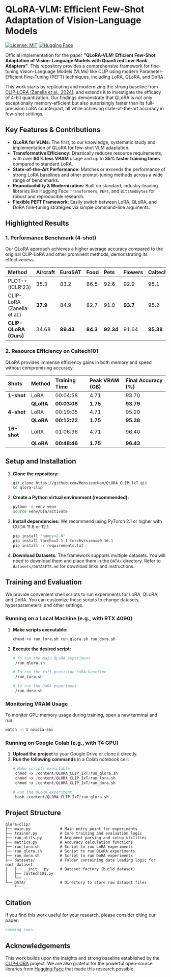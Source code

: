 
# QLoRA-VLM: Efficient Few-Shot Adaptation of Vision-Language Models

[![License: MIT](https://img.shields.io/badge/License-MIT-yellow.svg)](https://opensource.org/licenses/MIT)
[![Hugging Face](https://img.shields.io/badge/%F0%9F%A4%97%20Hugging%20Face-PEFT%20%7C%20BitsAndBytes-orange)](https://huggingface.co/)

Official implementation for the paper **"QLoRA-VLM: Efficient Few-Shot Adaptation of Vision-Language Models with Quantized Low-Rank Adapters"**. This repository provides a comprehensive framework for fine-tuning Vision-Language Models (VLMs) like CLIP using modern Parameter-Efficient Fine-Tuning (PEFT) techniques, including LoRA, QLoRA, and DoRA.

This work starts by replicating and modernizing the strong baseline from [CLIP-LORA (Zanella et al., 2024)](https://github.com/MaxZanella/CLIP-LORA), and extends it to investigate the efficacy of 4-bit quantization. Our findings demonstrate that QLoRA is not only exceptionally memory-efficient but also surprisingly faster than its full-precision LoRA counterpart, all while achieving state-of-the-art accuracy in few-shot settings.

## Key Features & Contributions

- **QLoRA for VLMs:** The first, to our knowledge, systematic study and implementation of QLoRA for few-shot VLM adaptation.
- **Transformative Efficiency:** Drastically reduces resource requirements, with over **60% less VRAM** usage and up to **35% faster training times** compared to standard LoRA.
- **State-of-the-Art Performance:** Matches or exceeds the performance of strong LoRA baselines and other prompt-tuning methods across a wide range of benchmarks.
- **Reproducibility & Modernization:** Built on standard, industry-leading libraries like Hugging Face `Transformers`, `PEFT`, and `BitsAndBytes` for robust and reproducible research.
- **Flexible PEFT Framework:** Easily switch between LoRA, QLoRA, and DoRA fine-tuning strategies via simple command-line arguments.

## Highlighted Results

### 1. Performance Benchmark (4-shot)

Our QLoRA approach achieves a higher average accuracy compared to the original CLIP-LoRA and other prominent methods, demonstrating its effectiveness.

| Method | Aircraft | EuroSAT | Food | Pets | Flowers | Caltech | DTD | UCF | **Average** |
| :--- | :--- | :--- | :--- | :--- | :--- | :--- | :--- | :--- | :--- |
| PLOT++ (ICLR’23) | 35.3 | 83.2 | 86.5 | 92.6 | 92.9 | 95.1 | 62.4 | 79.8 | 78.48 |
| CLIP-LoRA (Zanella et al.)| **37.9** | 84.9 | 82.7 | 91.0 | **93.7** | 95.2 | 63.8 | **81.1** | 78.79 |
| **CLIP-QLoRA (Ours)** | 34.68 | **89.43** | **84.3** | **92.34** | 91.64 | **95.38** | **66.31** | 80.52 | **79.33** |

### 2. Resource Efficiency on Caltech101

QLoRA provides immense efficiency gains in both memory and speed without compromising accuracy.

| Shots | Method | Training Time | Peak VRAM (GB) | Final Accuracy (%) |
| :--- | :--- | :--- | :--- | :--- |
| **1-shot** | LoRA | 00:04:58 | 4.71 | 93.70 |
| | **QLoRA** | **00:03:08** | **1.75** | **93.79** |
| **4-shot** | LoRA | 00:19:05 | 4.71 | 95.20 |
| | **QLoRA** | **00:12:22** | **1.75** | **95.38** |
| **16-shot**| LoRA | 01:06:36 | 4.71 | 96.40 |
| | **QLoRA** | **00:48:46** | **1.75** | **96.43** |

## Setup and Installation

1.  **Clone the repository:**
    ```bash
    git clone https://github.com/MonsieurNam/QLORA_CLIP_IxT.git
    cd qlora-clip
    ```

2.  **Create a Python virtual environment (recommended):**
    ```bash
    python -m venv venv
    source venv/bin/activate
    ```

3.  **Install dependencies:**
    We recommend using PyTorch 2.1 or higher with CUDA 11.8 or 12.1.
    ```bash
    pip install "numpy<2.0"
    pip install torch==2.1.1 torchvision==0.16.1
    pip install -r requirements.txt
    ```
    
4.  **Download Datasets:**
    The framework supports multiple datasets. You will need to download them and place them in the `DATA/` directory. Refer to `datasets/DATASETS.md` for download links and instructions.

## Training and Evaluation

We provide convenient shell scripts to run experiments for LoRA, QLoRA, and DoRA. You can customize these scripts to change datasets, hyperparameters, and other settings.

### Running on a Local Machine (e.g., with RTX 4090)

1.  **Make scripts executable:**
    ```bash
    chmod +x run_lora.sh run_qlora.sh run_dora.sh
    ```

2.  **Execute the desired script:**
    ```bash
    # To run the main QLoRA experiment
    ./run_qlora.sh

    # To run the full-precision LoRA baseline
    ./run_lora.sh
    
    # To run the DoRA experiment
    ./run_dora.sh
    ```

### Monitoring VRAM Usage

To monitor GPU memory usage during training, open a new terminal and run:
```bash
watch -n 1 nvidia-smi
```

### Running on Google Colab (e.g., with T4 GPU)

1.  **Upload the project** to your Google Drive or clone it directly.
2.  **Run the following commands** in a Colab notebook cell:
    ```python
    # Make scripts executable
    !chmod +x /content/QLORA_CLIP_IxT/run_qlora.sh
    !chmod +x /content/QLORA_CLIP_IxT/run_lora.sh
    !chmod +x /content/QLORA_CLIP_IxT/run_dora.sh

    # Run the QLoRA experiment
    !bash /content/QLORA_CLIP_IxT/run_qlora.sh
    ```

## Project Structure
```
qlora-clip/
├── main.py             # Main entry point for experiments
├── trainer.py          # Core training and evaluation logic
├── run_utils.py        # Argument parsing and setup utilities
├── metrics.py          # Accuracy calculation functions
├── run_lora.sh         # Script to run LoRA experiments
├── run_qlora.sh        # Script to run QLoRA experiments
├── run_dora.sh         # Script to run DoRA experiments
├── datasets/           # Folder containing data loading logic for each dataset
│   ├── __init__.py     # Dataset factory (build_dataset)
│   ├── caltech101.py
│   └── ...
└── DATA/               # Directory to store raw dataset files
    └── ...
```

## Citation
If you find this work useful for your research, please consider citing our paper:

```bibtex
comming soon
```


## Acknowledgements
This work builds upon the insights and strong baseline established by the [CLIP-LORA](https://github.com/MaxZanella/CLIP-LORA) project. We are also grateful for the powerful open-source libraries from [Hugging Face](https://huggingface.co/) that made this research possible.
```
